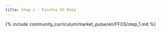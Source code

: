 ```yaml
---
title: Step 1 - Firefox OS Data
---
```


{% include community_curriculum/market_pulse/en/FFOS/step_1.md %}

